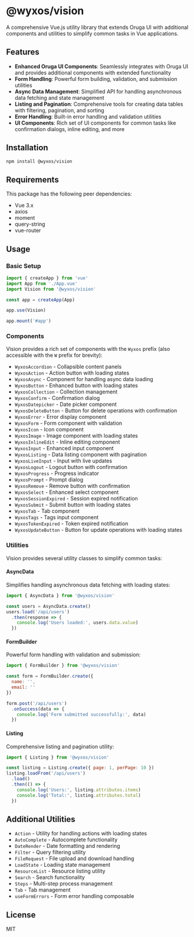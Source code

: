 # @wyxos/vision

A comprehensive Vue.js utility library that extends Oruga UI with additional components and utilities to simplify common tasks in Vue applications.

## Features

- **Enhanced Oruga UI Components**: Seamlessly integrates with Oruga UI and provides additional components with extended functionality
- **Form Handling**: Powerful form building, validation, and submission utilities
- **Async Data Management**: Simplified API for handling asynchronous data fetching and state management
- **Listing and Pagination**: Comprehensive tools for creating data tables with filtering, pagination, and sorting
- **Error Handling**: Built-in error handling and validation utilities
- **UI Components**: Rich set of UI components for common tasks like confirmation dialogs, inline editing, and more

## Installation

```bash
npm install @wyxos/vision
```

## Requirements

This package has the following peer dependencies:

- Vue 3.x
- axios
- moment
- query-string
- vue-router

## Usage

### Basic Setup

```javascript
import { createApp } from 'vue'
import App from './App.vue'
import Vision from '@wyxos/vision'

const app = createApp(App)

app.use(Vision)

app.mount('#app')
```

### Components

Vision provides a rich set of components with the `Wyxos` prefix (also accessible with the `W` prefix for brevity):

- `WyxosAccordion` - Collapsible content panels
- `WyxosAction` - Action button with loading states
- `WyxosAsync` - Component for handling async data loading
- `WyxosButton` - Enhanced button with loading states
- `WyxosCollection` - Collection management
- `WyxosConfirm` - Confirmation dialog
- `WyxosDatepicker` - Date picker component
- `WyxosDeleteButton` - Button for delete operations with confirmation
- `WyxosError` - Error display component
- `WyxosForm` - Form component with validation
- `WyxosIcon` - Icon component
- `WyxosImage` - Image component with loading states
- `WyxosInlineEdit` - Inline editing component
- `WyxosInput` - Enhanced input component
- `WyxosListing` - Data listing component with pagination
- `WyxosLiveInput` - Input with live updates
- `WyxosLogout` - Logout button with confirmation
- `WyxosProgress` - Progress indicator
- `WyxosPrompt` - Prompt dialog
- `WyxosRemove` - Remove button with confirmation
- `WyxosSelect` - Enhanced select component
- `WyxosSessionExpired` - Session expired notification
- `WyxosSubmit` - Submit button with loading states
- `WyxosTab` - Tab component
- `WyxosTags` - Tags input component
- `WyxosTokenExpired` - Token expired notification
- `WyxosUpdateButton` - Button for update operations with loading states

### Utilities

Vision provides several utility classes to simplify common tasks:

#### AsyncData

Simplifies handling asynchronous data fetching with loading states:

```javascript
import { AsyncData } from '@wyxos/vision'

const users = AsyncData.create()
users.load('/api/users')
  .then(response => {
    console.log('Users loaded:', users.data.value)
  })
```

#### FormBuilder

Powerful form handling with validation and submission:

```javascript
import { FormBuilder } from '@wyxos/vision'

const form = FormBuilder.create({
  name: '',
  email: ''
})

form.post('/api/users')
  .onSuccess(data => {
    console.log('Form submitted successfully:', data)
  })
```

#### Listing

Comprehensive listing and pagination utility:

```javascript
import { Listing } from '@wyxos/vision'

const listing = Listing.create({ page: 1, perPage: 10 })
listing.loadFrom('/api/users')
  .load()
  .then(() => {
    console.log('Users:', listing.attributes.items)
    console.log('Total:', listing.attributes.total)
  })
```

## Additional Utilities

- `Action` - Utility for handling actions with loading states
- `AutoComplete` - Autocomplete functionality
- `DateRender` - Date formatting and rendering
- `Filter` - Query filtering utility
- `FileRequest` - File upload and download handling
- `LoadState` - Loading state management
- `ResourceList` - Resource listing utility
- `Search` - Search functionality
- `Steps` - Multi-step process management
- `Tab` - Tab management
- `useFormErrors` - Form error handling composable

## License

MIT
